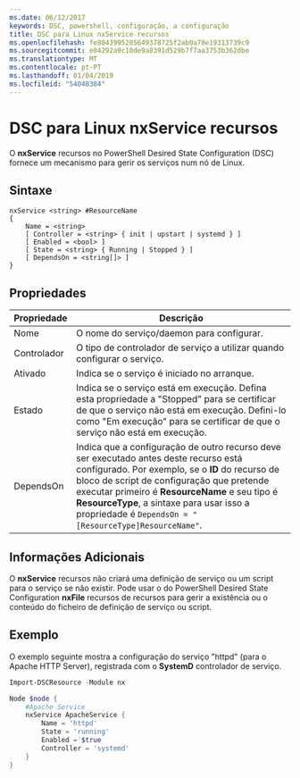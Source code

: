 ```yaml
---
ms.date: 06/12/2017
keywords: DSC, powershell, configuração, a configuração
title: DSC para Linux nxService recursos
ms.openlocfilehash: fe8043995205649378725f2ab0a78e19313739c9
ms.sourcegitcommit: e04292a9c10de9a8391d529b7f7aa3753b362dbe
ms.translationtype: MT
ms.contentlocale: pt-PT
ms.lasthandoff: 01/04/2019
ms.locfileid: "54048384"
---
```

# <a name="dsc-for-linux-nxservice-resource"></a>DSC para Linux nxService recursos

O **nxService** recursos no PowerShell Desired State Configuration (DSC) fornece um mecanismo para gerir os serviços num nó de Linux.

## <a name="syntax"></a>Sintaxe

```
nxService <string> #ResourceName
{
    Name = <string>
    [ Controller = <string> { init | upstart | systemd } ]
    [ Enabled = <bool> ]
    [ State = <string> { Running | Stopped } ]
    [ DependsOn = <string[]> ]
}
```

## <a name="properties"></a>Propriedades

| Propriedade | Descrição |
|---|---|
| Nome| O nome do serviço/daemon para configurar.|
| Controlador| O tipo de controlador de serviço a utilizar quando configurar o serviço.|
| Ativado| Indica se o serviço é iniciado no arranque.|
| Estado| Indica se o serviço está em execução. Defina esta propriedade a "Stopped" para se certificar de que o serviço não está em execução. Defini-lo como "Em execução" para se certificar de que o serviço não está em execução.|
| DependsOn | Indica que a configuração de outro recurso deve ser executado antes deste recurso está configurado. Por exemplo, se o **ID** do recurso de bloco de script de configuração que pretende executar primeiro é **ResourceName** e seu tipo é **ResourceType**, a sintaxe para usar isso a propriedade é `DependsOn = "[ResourceType]ResourceName"`.|

## <a name="additional-information"></a>Informações Adicionais

O **nxService** recursos não criará uma definição de serviço ou um script para o serviço se não existir. Pode usar o do PowerShell Desired State Configuration **nxFile** recursos de recursos para gerir a existência ou o conteúdo do ficheiro de definição de serviço ou script.

## <a name="example"></a>Exemplo

O exemplo seguinte mostra a configuração do serviço "httpd" (para o Apache HTTP Server), registrada com o **SystemD** controlador de serviço.

```powershell
Import-DSCResource -Module nx

Node $node {
    #Apache Service
    nxService ApacheService {
        Name = 'httpd'
        State = 'running'
        Enabled = $true
        Controller = 'systemd'
    }
}
```